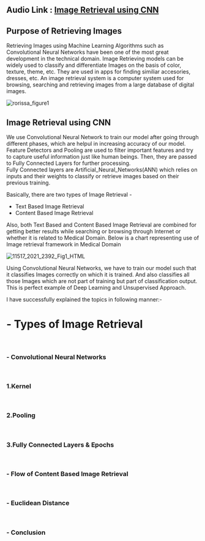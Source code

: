 ## Audio Link : [Image Retrieval using CNN](https://drive.google.com/file/d/14x-XP2dNiLcJ9LOjblw6WTG-AGktjGo8/view?usp=sharing)
 
## Purpose of Retrieving Images

Retrieving Images using Machine Learning Algorithms such as Convolutional Neural Networks have been one of the most great development in the technical domain. Image Retrieving models can be widely used to classify and differentiate Images on the basis of color, texture, theme, etc. They are used in apps for finding similiar accesories, dresses, etc. An image retrieval system is a computer system used for browsing, searching and retrieving images from a large database of digital images. 

![rorissa_figure1](https://user-images.githubusercontent.com/75624735/138871934-108a7933-8384-45f9-aa72-2b36a77ab01f.png)

## Image Retrieval using CNN

We use Convolutional Neural Network to train our model after going through different phases, which are helpul in increasing accuracy of our model. <br>
Feature Detectors and Pooling are used to filter important features and try to capture useful information just like human beings. Then, they are passed to Fully Connected Layers for further processing.<br>
Fully Connected layers are Artificial_Neural_Networks(ANN) which relies on inputs and their weights to classify or retrieve images based on their previous training.

Basically, there are two types of Image Retrieval -
- Text Based Image Retrieval
- Content Based Image Retrieval

Also, both Text Based and Content Based Image Retrieval are combined for getting better results while searching or browsing through Internet or whether it is related to Medical Domain. Below is a chart representing use of Image retrieval framework in Medical Domain

![11517_2021_2392_Fig1_HTML](https://user-images.githubusercontent.com/75624735/138880311-399cf12a-b1ec-42ca-bb30-8c3147c93b7a.png)

Using Convolutional Neural Networks, we have to train our model such that it classifies Images correctly on which it is trained. And also classifies all those Images which are not part of training but part of classification output. This is perfect example of Deep Learning and Unsupervised Approach.

I have successfully explained the topics in following manner:-

<h1>- Types of Image Retrieval</h1> <br>
<h3>- Convolutional Neural Networks</h3><br>
<h3>1.Kernel</h3> <br>
<h3>2.Pooling</h3> <br>
<h3>3.Fully Connected Layers & Epochs</h3> <br>
<h3>- Flow of Content Based Image Retrieval</h3> <br>
<h3>- Euclidean Distance</h3> <br>
<h3>- Conclusion</h3> <br>
